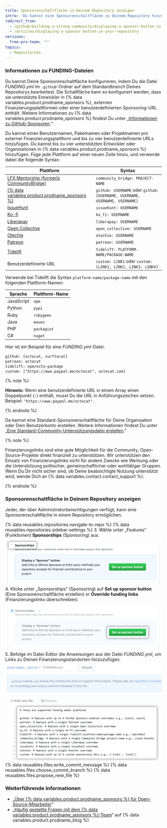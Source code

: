 ```yaml
---
title: Sponsorenschaltfläche in Deinem Repository anzeigen
intro: 'Du kannst eine Sponsorenschaltfläche zu Deinem Repository hinzufügen, um die Sichtbarkeit von Finanzierungsmöglichkeiten für Dein Open-Source-Projekt zu erhöhen.'
redirect_from:
  - /github/building-a-strong-community/displaying-a-sponsor-button-in-your-repository
  - /articles/displaying-a-sponsor-button-in-your-repository
versions:
  free-pro-team: '*'
topics:
  - Repositories
---
```


### Informationen zu FUNDING-Dateien

Du kannst Deine Sponsorenschaltfläche konfigurieren, indem Du die Datei _FUNDING.yml_ im `.github`-Ordner auf dem Standardbranch Deines Repositorys bearbeitest. Die Schaltfläche kann so konfiguriert werden, dass sie unterstützte Entwickler in {% data variables.product.prodname_sponsors %}, externen Finanzierungsplattformen oder einer benutzerdefinierten Sponsoring-URL enthält. Weitere Informationen zu {% data variables.product.prodname_sponsors %} findest Du unter „[Informationen zu GitHub-Sponsoren](/articles/about-github-sponsors).“

Du kannst einen Benutzernamen, Paketnamen oder Projektnamen pro externer Finanzierungsplattform und bis zu vier benutzerdefinierte URLs hinzufügen. Du kannst bis zu vier unterstützten Entwickler oder Organisationen in {% data variables.product.prodname_sponsors %} hinzufügen. Füge jede Plattform auf einer neuen Zeile hinzu, und verwende dabei die folgende Syntax:

| Plattform                                                                                     | Syntax                                                                     |
| --------------------------------------------------------------------------------------------- | -------------------------------------------------------------------------- |
| [LFX Mentorship (formerly CommunityBridge)](https://lfx.linuxfoundation.org/tools/mentorship) | `community_bridge: PROJECT-NAME`                                           |
| [{% data variables.product.prodname_sponsors %}](https://github.com/sponsors)                 | `github: USERNAME` oder `github: [USERNAME, USERNAME, USERNAME, USERNAME]` |
| [IssueHunt](https://issuehunt.io/)                                                            | `issuehunt: USERNAME`                                                      |
| [Ko-fi](https://ko-fi.com/)                                                                   | `ko_fi: USERNAME`                                                          |
| [Liberapay](https://en.liberapay.com/)                                                        | `liberapay: USERNAME`                                                      |
| [Open Collective](https://opencollective.com/)                                                | `open_collective: USERNAME`                                                |
| [Otechie](https://otechie.com/)                                                               | `otechie: USERNAME`                                                        |
| [Patreon](https://www.patreon.com/)                                                           | `patreon: USERNAME`                                                        |
| [Tidelift](https://tidelift.com/)                                                             | `tidelift: PLATFORM-NAME/PACKAGE-NAME`                                     |
| Benutzerdefinierte URL                                                                        | `custom: LINK1` oder `custom: [LINK1, LINK2, LINK3, LINK4]`                |

Verwende bei Tidelift die Syntax `platform-name/package-name` mit den folgenden Plattform-Namen:

| Sprache    | Plattform-Name |
| ---------- | -------------- |
| JavaScript | `npm`          |
| Python     | `pypi`         |
| Ruby       | `rubygems`     |
| Java       | `maven`        |
| PHP        | `packagist`    |
| C#         | `nuget`        |

Hier ist ein Beispiel für eine _FUNDING.yml_-Datei:
```
github: [octocat, surftocat]
patreon: octocat
tidelift: npm/octo-package
custom: ["https://www.paypal.me/octocat", octocat.com]
```

{% note %}

**Hinweis:** Wenn eine benutzerdefinierte URL in einem Array einen Doppelpunkt (`:`) enthält, musst Du die URL in Anführungszeichen setzen. Beispiel: `"https://www.paypal.me/octocat"`.

{% endnote %}

Da kannst eine Standard-Sponsorenschaltfläche für Deine Organisation oder Dein Benutzerkonto erstellen. Weitere Informationen findest Du unter „[Eine Standard-Community-Unterstützungsdatei erstellen](/communities/setting-up-your-project-for-healthy-contributions/creating-a-default-community-health-file)."

{% note %}

Finanzierungslinks sind eine gute Möglichkeit für die Community, Open-Source-Projekte direkt finanziell zu unterstützen. Wir unterstützen den Einsatz von Finanzierungslinks nicht für andere Zwecke wie Werbung oder die Unterstützung politischer, gemeinschaftlicher oder wohltätiger Gruppen. Wenn Du Dir nicht sicher sind, ob Deine beabsichtigte Nutzung unterstützt wird, wende Dich an {% data variables.contact.contact_support %}.

{% endnote %}

### Sponsorenschaltfläche in Deinem Repository anzeigen

Jeder, der über Administratorberechtigungen verfügt, kann eine Sponsorenschaltfläche in einem Repository ermöglichen.

{% data reusables.repositories.navigate-to-repo %}
{% data reusables.repositories.sidebar-settings %}
3. Wähle unter „Features“ (Funktionen) **Sponsorships** (Sponsoring) aus. ![Kontrollkästchen zum Aktivieren von Sponsoring](/assets/images/help/sponsors/sponsorships-checkbox.png)
4. Klicke unter „Sponsorships" (Sponsoring) auf **Set up sponsor button** (Eine Sponsorenschaltfläche erstellen) or **Override funding links** (Finanzierungslinks überschreiben). ![Schaltfläche zum Einrichten der Sponsorenschaltfläche](/assets/images/help/sponsors/sponsor-set-up-button.png)
5. Befolge im Datei-Editor die Anweisungen aus der Datei _FUNDING.yml_, um Links zu Deinen Finanzierungsstandorten hinzuzufügen. ![FUNDING-Datei bearbeiten um Links zu Finazierungsstandorten hinzuzufügen](/assets/images/help/sponsors/funding-yml-file.png)
{% data reusables.files.write_commit_message %}
{% data reusables.files.choose_commit_branch %}
{% data reusables.files.propose_new_file %}

### Weiterführende Informationen
- „[Über {% data variables.product.prodname_sponsors %} für Open-Source-Mitarbeiter](/github/supporting-the-open-source-community-with-github-sponsors/about-github-sponsors-for-open-source-contributors)"
- „[Häufig gestellte Fragen mit dem {% data variables.product.prodname_sponsors %}-Team](https://github.blog/2019-06-12-faq-with-the-github-sponsors-team/)“ auf {% data variables.product.prodname_blog %}

